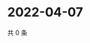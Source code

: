 # 2022-04-07

共 0 条

<!-- BEGIN WEIBO -->
<!-- 最后更新时间 Thu Apr 07 2022 08:26:40 GMT+0800 (China Standard Time) -->

<!-- END WEIBO -->
